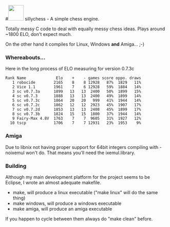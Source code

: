 #<img src="https://raw.githubusercontent.com/alexalkis/sillychess/master/sillychess/src/windows_res/sc.ico" width="48"> sillychess - A simple chess engine.

Totally messy C code to deal with equally messy chess ideas.
Plays around ~1800 ELO, don't expect much.

On the other hand it compiles for Linux, Windows **and** Amiga... ;-)


### Whereabouts...
Here in the long process of ELO measuring for version 0.7.3c

    Rank Name             Elo    +    - games score oppo. draws 
       1 robocide        2165    8    8 12928   87%  1829   11% 
       2 Vice 1.1        1961    7    6 12928   59%  1884   14% 
       3 sc v0.7.3a      1899   13   13  2400   50%  1899   15% 
       4 sc v0.7.3       1888   13   13  2400   49%  1899   14% 
       5 sc v0.7.3c      1864   20   20   999   41%  1944   14% 
       6 sc v0.7.2c      1862   12   12  2923   45%  1907   17% 
       7 sc v0.7.2d      1853   13   13  2408   45%  1899   17% 
       8 sc v0.7.3b      1824   15   15  1800   37%  1944   14% 
       9 Fairy-Max 4.8V  1763    7    7  9605   31%  1927   12% 
      10 tscp            1706    7    7 12931   23%  1953    9%

### Amiga
Due to libnix not having proper support for 64bit integers compiling with -noixemul won't do.  That means you'll need the ixemul.library.

### Building
Although my main development platform for the project seems to be Eclipse, I wrote an almost adequate makefile.

  * make, will produce a linux executable ("make linux" will do the same thing)
  * make windows, will produce a windows executable
  * make amiga, will produce an amiga executable

If you happen to cycle between them always do "make clean" before.
